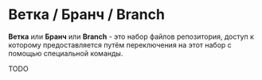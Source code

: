 # Ветка / Бранч / Branch #

**Ветка** или **Бранч** или **Branch** - это набор файлов репозитория, доступ к которому предоставляется путём переключения на этот набор с помощью специальной команды.

TODO
